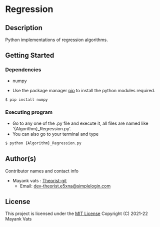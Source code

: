 # Regression
## Description

Python implementations of regression algorithms.

## Getting Started

### Dependencies

* numpy

* Use the package manager [pip](https://pip.pypa.io/en/stable/) to install the python modules required.
```bash
$ pip install numpy
```


### Executing program

* Go to any one of the .py file and execute it, all files are named like '{Algorithm}_Regression.py'.
* You can also go to your terminal and type
```bash
$ python {Algorithm}_Regression.py
```

## Author(s)

Contributor names and contact info
* Mayank vats : [Theorist-git](https://github.com/Theorist-Git)
  * Email: <dev-theorist.e5xna@simplelogin.com>

## License

This project is licensed under the [MIT License](https://choosealicense.com/licenses/mit/)
Copyright (C) 2021-22 Mayank Vats
